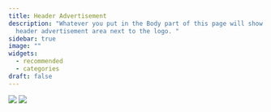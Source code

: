 ```yaml
---
title: Header Advertisement
description: "Whatever you put in the Body part of this page will show up in the
  header advertisement area next to the logo. "
sidebar: true
image: ""
widgets:
  - recommended
  - categories
draft: false
---
```

<a href="https://www.germany.travel/en/campaign/christmas-markets/christmas-markets.html" target="_blank" class="admed"><img src="/images/bannerwinter.jpg" /></a>
<a href="https://www.germany.travel/en/campaign/christmas-markets/christmas-markets.html" target="_blank" class="adbig"><img src="/images/banner2.jpg" /></a>